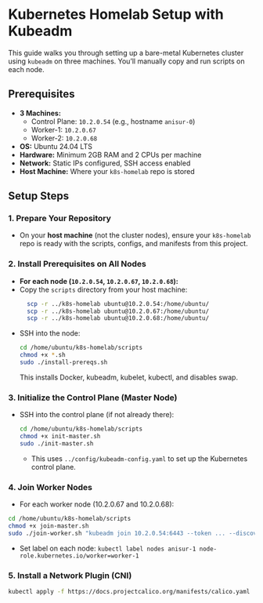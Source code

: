 # Kubernetes Homelab Setup with Kubeadm

This guide walks you through setting up a bare-metal Kubernetes cluster using `kubeadm` on three machines. You’ll manually copy and run scripts on each node.

## Prerequisites
- **3 Machines:**
    - Control Plane: `10.2.0.54` (e.g., hostname `anisur-0`)
    - Worker-1: `10.2.0.67`
    - Worker-2: `10.2.0.68`
- **OS:** Ubuntu 24.04 LTS
- **Hardware:** Minimum 2GB RAM and 2 CPUs per machine
- **Network:** Static IPs configured, SSH access enabled
- **Host Machine:** Where your `k8s-homelab` repo is stored

## Setup Steps

### 1. Prepare Your Repository
- On your **host machine** (not the cluster nodes), ensure your `k8s-homelab` repo is ready with the scripts, configs, and manifests from this project.

### 2. Install Prerequisites on All Nodes
- **For each node (`10.2.0.54`, `10.2.0.67`, `10.2.0.68`):**
- Copy the `scripts` directory from your host machine:
   ```bash
     scp -r ../k8s-homelab ubuntu@10.2.0.54:/home/ubuntu/
     scp -r ../k8s-homelab ubuntu@10.2.0.67:/home/ubuntu/
     scp -r ../k8s-homelab ubuntu@10.2.0.68:/home/ubuntu/
   ```
- SSH into the node:
    ```bash
    cd /home/ubuntu/k8s-homelab/scripts
    chmod +x *.sh
    sudo ./install-prereqs.sh
    ```
   This installs Docker, kubeadm, kubelet, kubectl, and disables swap.

### 3. Initialize the Control Plane (Master Node)
- SSH into the control plane (if not already there):
    ```bash
    cd /home/ubuntu/k8s-homelab/scripts
    chmod +x init-master.sh
    sudo ./init-master.sh
    ```
    - This uses `../config/kubeadm-config.yaml` to set up the Kubernetes control plane.


### 4. Join Worker Nodes
- For each worker node (10.2.0.67 and 10.2.0.68):
```bash
cd /home/ubuntu/k8s-homelab/scripts
chmod +x join-master.sh
sudo ./join-worker.sh "kubeadm join 10.2.0.54:6443 --token ... --discovery-token-ca-cert-hash ... --node-name worker-2"
```
- Set label on each node: `kubectl label nodes anisur-1 node-role.kubernetes.io/worker=worker-1`

### 5. Install a Network Plugin (CNI)
```bash
kubectl apply -f https://docs.projectcalico.org/manifests/calico.yaml
```
